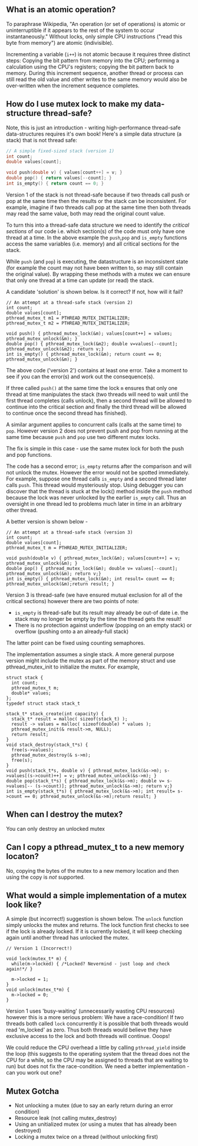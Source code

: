 ## What is an atomic operation?
To paraphrase Wikipedia, "An operation (or set of operations) is atomic or uninterruptible if it appears to the rest of the system to occur instantaneously."
Without locks, only simple CPU instructions ("read this byte from memory") are atomic (indivisible). 

Incrementing a variable (`i++`) is not atomic because it requires three distinct steps: Copying the bit pattern from memory into the CPU; performing a calculation using the CPU's registers; copying the bit pattern back to memory. During this increment sequence, another thread or process can still read the old value and other writes to the same memory would also be over-written when the increment sequence completes.


## How do I use mutex lock to make my data-structure thread-safe?
Note, this is just an introduction - writing high-performance thread-safe data-structures requires it's own book! Here's a simple data structure (a stack) that is not thread safe:
```C
// A simple fixed-sized stack (version 1)
int count;
double values[count];

void push(double v) { values[count++] = v; }
double pop() { return values[--count]; }
int is_empty() { return count == 0; }
```
Version 1 of the stack is not thread-safe because if two threads call push or pop at the same time then the results or the stack can be inconsistent. For example, imagine if two threads call pop at the same time then both threads may read the same value, both may read the original count value.

To turn this into a thread-safe data structure we need to identify the _critical sections_ of our code  i.e. which section(s) of the code must only have one thread at a time. In the above example the `push`,`pop` and `is_empty` functions access the same variables (i.e. memory) and all critical sections for the stack. 

While `push` (and `pop`) is executing, the datastructure is an inconsistent state (for example the count may not have been written to, so may still contain the original value). By wrapping these methods with a mutex we can ensure that only one thread at a time can update (or read) the stack.

A candidate 'solution' is shown below. Is it correct? If not, how will it fail?
```
// An attempt at a thread-safe stack (version 2)
int count;
double values[count];
pthread_mutex_t m1 = PTHREAD_MUTEX_INITIALIZER;
pthread_mutex_t m2 = PTHREAD_MUTEX_INITIALIZER;

void push() { pthread_mutex_lock(&m); values[count++] = values; pthread_mutex_unlock(&m); }
double pop() { pthread_mutex_lock(&m2); double v=values[--count]; pthread_mutex_unlock(&m2); return v;}
int is_empty() { pthread_mutex_lock(&m); return count == 0; pthread_mutex_unlock(&m); }
```
The above code ('version 2') contains at least one error. Take a moment to see if you can the error(s) and work out the consequence(s).

If three called `push()` at the same time the lock `m` ensures that only one thread at time manipulates the stack (two threads will need to wait until the first thread completes (calls unlock), then a second thread will be allowed to continue into the critical section and finally the third thread will be allowed to continue once the second thread has finished).

A similar argument applies to concurrent calls (calls at the same time) to `pop`. However version 2 does not prevent push and pop from running at the same time because `push` and `pop` use two different mutex locks.

The fix is simple in this case - use the same mutex lock for both the push and pop functions.

The code has a second error; `is_empty` returns after the comparison and will not unlock the mutex. However the error would not be spotted immediately. For example, suppose one thread calls `is_empty` and a second thread later calls `push`. This thread would mysteriously stop. Using debugger you can discover that the thread is stuck at the lock() method inside the `push` method because the lock was never unlocked by the earlier `is_empty` call. Thus an oversight in one thread led to problems much later in time in an arbitrary other thread.

A better version is shown below - 
```
// An attempt at a thread-safe stack (version 3)
int count;
double values[count];
pthread_mutex_t m = PTHREAD_MUTEX_INITIALIZER;

void push(double v) { pthread_mutex_lock(&m); values[count++] = v; pthread_mutex_unlock(&m); }
double pop() { pthread_mutex_lock(&m); double v= values[--count]; pthread_mutex_unlock(&m); return v;}
int is_empty() { pthread_mutex_lock(&m); int result= count == 0; pthread_mutex_unlock(&m);return result; }
```
Version 3 is thread-safe (we have ensured mutual exclusion for all of the critical sections) however there are two points of note:
* `is_empty` is thread-safe but its result may already be out-of date i.e. the stack may no longer be empty by the time the thread gets the result!
* There is no protection against underflow (popping on an empty stack) or overflow (pushing onto a an already-full stack)

The latter point can be fixed using counting semaphores.

The implementation assumes a single stack.  A more general purpose version might include the mutex as part of the memory struct and use pthread_mutex_init to initialize the mutex. For example,

```
struct stack {
  int count;
  pthread_mutex_t m; 
  double* values;
};
typedef struct stack stack_t

stack_t* stack_create(int capacity) {
  stack_t* result = malloc( sizeof(stack_t) );
  result -> values = malloc( sizeof(double) * values );
  pthread_mutex_init(& result->m, NULL);
  return result;
}
void stack_destroy(stack_t*s) {
  free(s->values);
  pthread_mutex_destroy(& s->m);
  free(s);
}
void push(stack_t*s, double v) { pthread_mutex_lock(&s->m); s->values[(s->count)++] = v; pthread_mutex_unlock(&s->m); }
double pop(stack_t*s) { pthread_mutex_lock(&s->m); double v= s->values[-- (s->count)]; pthread_mutex_unlock(&s->m); return v;}
int is_empty(stack_t*s) { pthread_mutex_lock(&s->m); int result= s->count == 0; pthread_mutex_unlock(&s->m);return result; }

```
## When can I destroy the mutex?
You can only destroy an unlocked mutex

## Can I copy a pthread_mutex_t to a new memory locaton?
No, copying the bytes of the mutex to a new memory location and then using the copy is _not_ supported.

## What would a simple implementation of a mutex look like?

A simple (but incorrect!) suggestion is shown below. The `unlock` function simply unlocks the mutex and returns. The lock function first checks to see if the lock is already locked. If it is currently locked, it will keep checking again until another thread has unlocked the mutex.
```
// Version 1 (Incorrect!)

void lock(mutex_t* m) {
  while(m->locked) { /*Locked? Nevermind - just loop and check again!*/ }

  m->locked = 1;
}
void unlock(mutex_t*m) {
  m->locked = 0;
}
```
Version 1 uses 'busy-waiting' (unnecessarily wasting CPU resources) however this is a more serious problem: We have a race-condition! If two threads both called `lock` concurrently it is possible that both threads would read 'm_locked' as zero. Thus both threads would believe they have exclusive access to the lock and both threads will continue. Ooops!

We could reduce the CPU overhead a little by calling `pthread_yield` inside the loop (this suggests to the operating system that the thread does not the CPU for a while, so the CPU may be assigned to threads that are waiting to run) but does not fix the race-condition. We need a better implementation - can you work out one?


## Mutex Gotcha
* Not unlocking a mutex (due to say an early return during an error condition)
* Resource leak (not calling mutex_destroy)
* Using an unitialized mutex (or using a mutex that has already been destroyed)
* Locking a mutex twice on a thread (without unlocking first)
